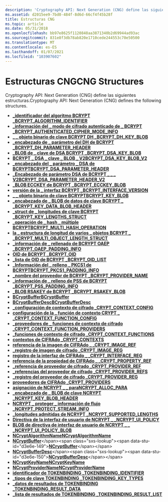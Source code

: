 ```yaml
---
description: 'Cryptography API: Next Generation (CNG) define las siguientes estructuras.'
ms.assetid: d2015ee9-7bd0-484f-8d6d-66cf4f45b28f
title: Estructuras CNG
ms.topic: article
ms.date: 05/31/2018
ms.openlocfilehash: bb97e8625f1120848aa3871340b2d69944ad93ac
ms.sourcegitcommit: 831e8f3db78ab820e1710cede244553c70e50500
ms.translationtype: MT
ms.contentlocale: es-ES
ms.lasthandoff: 01/07/2021
ms.locfileid: "103907602"
---
```

# <a name="cng-structures"></a><span data-ttu-id="d3e6e-103">Estructuras CNG</span><span class="sxs-lookup"><span data-stu-id="d3e6e-103">CNG Structures</span></span>

<span data-ttu-id="d3e6e-104">Cryptography API: Next Generation (CNG) define las siguientes estructuras.</span><span class="sxs-lookup"><span data-stu-id="d3e6e-104">Cryptography API: Next Generation (CNG) defines the following structures.</span></span>

-   [<span data-ttu-id="d3e6e-105">**\_identificador del algoritmo BCRYPT \_**</span><span class="sxs-lookup"><span data-stu-id="d3e6e-105">**BCRYPT\_ALGORITHM\_IDENTIFIER**</span></span>](/windows/desktop/api/Bcrypt/ns-bcrypt-bcrypt_algorithm_identifier)
-   [<span data-ttu-id="d3e6e-106">**\_información del \_ modo de cifrado autenticado de \_ BCRYPT \_**</span><span class="sxs-lookup"><span data-stu-id="d3e6e-106">**BCRYPT\_AUTHENTICATED\_CIPHER\_MODE\_INFO**</span></span>](/windows/desktop/api/Bcrypt/ns-bcrypt-bcrypt_authenticated_cipher_mode_info)
-   [<span data-ttu-id="d3e6e-107">**\_ \_ objeto binario de clave BCRYPT DH \_**</span><span class="sxs-lookup"><span data-stu-id="d3e6e-107">**BCRYPT\_DH\_KEY\_BLOB**</span></span>](/windows/desktop/api/Bcrypt/ns-bcrypt-bcrypt_dh_key_blob)
-   [<span data-ttu-id="d3e6e-108">**\_encabezado de \_ parámetro del DH de BCRYPT \_**</span><span class="sxs-lookup"><span data-stu-id="d3e6e-108">**BCRYPT\_DH\_PARAMETER\_HEADER**</span></span>](/windows/desktop/api/Bcrypt/ns-bcrypt-bcrypt_dh_parameter_header)
-   [<span data-ttu-id="d3e6e-109">**\_BLOB de \_ clave de DSA BCRYPT \_**</span><span class="sxs-lookup"><span data-stu-id="d3e6e-109">**BCRYPT\_DSA\_KEY\_BLOB**</span></span>](/windows/desktop/api/Bcrypt/ns-bcrypt-bcrypt_dsa_key_blob)
-   [<span data-ttu-id="d3e6e-110">**BCRYPT \_ DSA \_ clave \_ BLOB \_ V2**</span><span class="sxs-lookup"><span data-stu-id="d3e6e-110">**BCRYPT\_DSA\_KEY\_BLOB\_V2**</span></span>](/windows/desktop/api/Bcrypt/ns-bcrypt-bcrypt_dsa_key_blob_v2)
-   [<span data-ttu-id="d3e6e-111">**\_encabezado del \_ parámetro \_ DSA de BCRYPT**</span><span class="sxs-lookup"><span data-stu-id="d3e6e-111">**BCRYPT\_DSA\_PARAMETER\_HEADER**</span></span>](/windows/desktop/api/Bcrypt/ns-bcrypt-bcrypt_dsa_parameter_header)
-   [<span data-ttu-id="d3e6e-112">**\_Encabezado de parámetro DSA de BCRYPT \_ \_ \_ V2**</span><span class="sxs-lookup"><span data-stu-id="d3e6e-112">**BCRYPT\_DSA\_PARAMETER\_HEADER\_V2**</span></span>](/windows/desktop/api/Bcrypt/ns-bcrypt-bcrypt_dsa_parameter_header_v2)
-   [<span data-ttu-id="d3e6e-113">**\_BLOB ECCKEY de BCRYPT \_**</span><span class="sxs-lookup"><span data-stu-id="d3e6e-113">**BCRYPT\_ECCKEY\_BLOB**</span></span>](/windows/desktop/api/Bcrypt/ns-bcrypt-bcrypt_ecckey_blob)
-   [<span data-ttu-id="d3e6e-114">**versión de la \_ interfaz BCRYPT \_**</span><span class="sxs-lookup"><span data-stu-id="d3e6e-114">**BCRYPT\_INTERFACE\_VERSION**</span></span>](/windows/desktop/api/Bcrypt/ns-bcrypt-bcrypt_interface_version)
-   [<span data-ttu-id="d3e6e-115">**\_ \_ objeto binario de clave BCRYPT**</span><span class="sxs-lookup"><span data-stu-id="d3e6e-115">**BCRYPT\_KEY\_BLOB**</span></span>](/windows/desktop/api/Bcrypt/ns-bcrypt-bcrypt_key_blob)
-   [<span data-ttu-id="d3e6e-116">**\_encabezado de \_ BLOB de datos de clave BCRYPT \_ \_**</span><span class="sxs-lookup"><span data-stu-id="d3e6e-116">**BCRYPT\_KEY\_DATA\_BLOB\_HEADER**</span></span>](/windows/desktop/api/Bcrypt/ns-bcrypt-bcrypt_key_data_blob_header)
-   [<span data-ttu-id="d3e6e-117">**\_struct de \_ longitudes de clave BCRYPT \_**</span><span class="sxs-lookup"><span data-stu-id="d3e6e-117">**BCRYPT\_KEY\_LENGTHS\_STRUCT**</span></span>](/windows/desktop/api/Bcrypt/ns-bcrypt-bcrypt_key_lengths_struct)
-   [<span data-ttu-id="d3e6e-118">**\_operación de \_ hash \_ múltiple BCRYPT**</span><span class="sxs-lookup"><span data-stu-id="d3e6e-118">**BCRYPT\_MULTI\_HASH\_OPERATION**</span></span>](/windows/desktop/api/Bcrypt/ns-bcrypt-bcrypt_multi_hash_operation)
-   [<span data-ttu-id="d3e6e-119">**la \_ estructura de longitud de varios \_ objetos BCRYPT \_ \_**</span><span class="sxs-lookup"><span data-stu-id="d3e6e-119">**BCRYPT\_MULTI\_OBJECT\_LENGTH\_STRUCT**</span></span>](/windows/desktop/api/Bcrypt/ns-bcrypt-bcrypt_multi_object_length_struct)
-   [<span data-ttu-id="d3e6e-120">**\_información de \_ rellenado de BCRYPT OAEP \_**</span><span class="sxs-lookup"><span data-stu-id="d3e6e-120">**BCRYPT\_OAEP\_PADDING\_INFO**</span></span>](/windows/desktop/api/Bcrypt/ns-bcrypt-bcrypt_oaep_padding_info)
-   [<span data-ttu-id="d3e6e-121">**OID de BCRYPT \_**</span><span class="sxs-lookup"><span data-stu-id="d3e6e-121">**BCRYPT\_OID**</span></span>](/windows/desktop/api/Bcrypt/ns-bcrypt-bcrypt_oid)
-   [<span data-ttu-id="d3e6e-122">**\_lista de OID de BCRYPT \_**</span><span class="sxs-lookup"><span data-stu-id="d3e6e-122">**BCRYPT\_OID\_LIST**</span></span>](/windows/desktop/api/Bcrypt/ns-bcrypt-bcrypt_oid_list)
-   [<span data-ttu-id="d3e6e-123">**\_Información del \_ relleno \_ PKCS1 de BCRYPT**</span><span class="sxs-lookup"><span data-stu-id="d3e6e-123">**BCRYPT\_PKCS1\_PADDING\_INFO**</span></span>](/windows/desktop/api/Bcrypt/ns-bcrypt-bcrypt_pkcs1_padding_info)
-   [<span data-ttu-id="d3e6e-124">**\_nombre del proveedor de BCRYPT \_**</span><span class="sxs-lookup"><span data-stu-id="d3e6e-124">**BCRYPT\_PROVIDER\_NAME**</span></span>](/windows/desktop/api/Bcrypt/ns-bcrypt-bcrypt_provider_name)
-   [<span data-ttu-id="d3e6e-125">**\_información de \_ relleno de PSS de BCRYPT \_**</span><span class="sxs-lookup"><span data-stu-id="d3e6e-125">**BCRYPT\_PSS\_PADDING\_INFO**</span></span>](/windows/desktop/api/Bcrypt/ns-bcrypt-bcrypt_pss_padding_info)
-   [<span data-ttu-id="d3e6e-126">**\_BLOB RSAKEY de BCRYPT \_**</span><span class="sxs-lookup"><span data-stu-id="d3e6e-126">**BCRYPT\_RSAKEY\_BLOB**</span></span>](/windows/desktop/api/Bcrypt/ns-bcrypt-bcrypt_rsakey_blob)
-   <span data-ttu-id="d3e6e-127">[**BCryptBuffer**](/previous-versions/windows/desktop/legacy/aa375368(v=vs.85))</span><span class="sxs-lookup"><span data-stu-id="d3e6e-127">[**BCryptBuffer**](/previous-versions/windows/desktop/legacy/aa375368(v=vs.85))</span></span>
-   <span data-ttu-id="d3e6e-128">[**BCryptBufferDesc**](/previous-versions/windows/desktop/legacy/aa375370(v=vs.85))</span><span class="sxs-lookup"><span data-stu-id="d3e6e-128">[**BCryptBufferDesc**](/previous-versions/windows/desktop/legacy/aa375370(v=vs.85))</span></span>
-   [<span data-ttu-id="d3e6e-129">**\_configuración de contexto de cifrado \_**</span><span class="sxs-lookup"><span data-stu-id="d3e6e-129">**CRYPT\_CONTEXT\_CONFIG**</span></span>](/windows/desktop/api/Bcrypt/ns-bcrypt-crypt_context_config)
-   [<span data-ttu-id="d3e6e-130">**configuración de la \_ función de contexto CRYPT \_ \_**</span><span class="sxs-lookup"><span data-stu-id="d3e6e-130">**CRYPT\_CONTEXT\_FUNCTION\_CONFIG**</span></span>](/windows/desktop/api/Bcrypt/ns-bcrypt-crypt_context_function_config)
-   [<span data-ttu-id="d3e6e-131">**\_proveedores de \_ funciones de contexto de cifrado \_**</span><span class="sxs-lookup"><span data-stu-id="d3e6e-131">**CRYPT\_CONTEXT\_FUNCTION\_PROVIDERS**</span></span>](/windows/desktop/api/Bcrypt/ns-bcrypt-crypt_context_function_providers)
-   [<span data-ttu-id="d3e6e-132">**\_funciones de contexto de cifrado \_**</span><span class="sxs-lookup"><span data-stu-id="d3e6e-132">**CRYPT\_CONTEXT\_FUNCTIONS**</span></span>](/windows/desktop/api/Bcrypt/ns-bcrypt-crypt_context_functions)
-   [<span data-ttu-id="d3e6e-133">**contextos de CIFRAdo \_**</span><span class="sxs-lookup"><span data-stu-id="d3e6e-133">**CRYPT\_CONTEXTS**</span></span>](/windows/desktop/api/Bcrypt/ns-bcrypt-crypt_contexts)
-   [<span data-ttu-id="d3e6e-134">**referencia de la imagen de CIFRAdo \_ \_**</span><span class="sxs-lookup"><span data-stu-id="d3e6e-134">**CRYPT\_IMAGE\_REF**</span></span>](/windows/desktop/api/Bcrypt/ns-bcrypt-crypt_image_ref)
-   [<span data-ttu-id="d3e6e-135">**\_registro de imagen de cifrado \_**</span><span class="sxs-lookup"><span data-stu-id="d3e6e-135">**CRYPT\_IMAGE\_REG**</span></span>](/windows/desktop/api/Bcrypt/ns-bcrypt-crypt_image_reg)
-   [<span data-ttu-id="d3e6e-136">**registro de la interfaz de CIFRAdo \_ \_**</span><span class="sxs-lookup"><span data-stu-id="d3e6e-136">**CRYPT\_INTERFACE\_REG**</span></span>](/windows/desktop/api/Bcrypt/ns-bcrypt-crypt_interface_reg)
-   [<span data-ttu-id="d3e6e-137">**referencia de la propiedad de CIFRAdo \_ \_**</span><span class="sxs-lookup"><span data-stu-id="d3e6e-137">**CRYPT\_PROPERTY\_REF**</span></span>](/windows/desktop/api/Bcrypt/ns-bcrypt-crypt_property_ref)
-   [<span data-ttu-id="d3e6e-138">**\_referencia de proveedor de cifrado \_**</span><span class="sxs-lookup"><span data-stu-id="d3e6e-138">**CRYPT\_PROVIDER\_REF**</span></span>](/windows/desktop/api/Bcrypt/ns-bcrypt-crypt_provider_ref)
-   [<span data-ttu-id="d3e6e-139">**\_referencias del proveedor de cifrado \_**</span><span class="sxs-lookup"><span data-stu-id="d3e6e-139">**CRYPT\_PROVIDER\_REFS**</span></span>](/windows/desktop/api/Bcrypt/ns-bcrypt-crypt_provider_refs)
-   [<span data-ttu-id="d3e6e-140">**\_registro del proveedor de cifrado \_**</span><span class="sxs-lookup"><span data-stu-id="d3e6e-140">**CRYPT\_PROVIDER\_REG**</span></span>](/windows/desktop/api/Bcrypt/ns-bcrypt-crypt_provider_reg)
-   [<span data-ttu-id="d3e6e-141">**proveedores de CIFRAdo \_**</span><span class="sxs-lookup"><span data-stu-id="d3e6e-141">**CRYPT\_PROVIDERS**</span></span>](/windows/desktop/api/Bcrypt/ns-bcrypt-crypt_providers)
-   [<span data-ttu-id="d3e6e-142">**asignación de NCRYPT \_ \_ para**</span><span class="sxs-lookup"><span data-stu-id="d3e6e-142">**NCRYPT\_ALLOC\_PARA**</span></span>](/windows/desktop/api/Ncrypt/ns-ncrypt-ncrypt_alloc_para)
-   [<span data-ttu-id="d3e6e-143">**\_encabezado de \_ BLOB de clave NCRYPT \_**</span><span class="sxs-lookup"><span data-stu-id="d3e6e-143">**NCRYPT\_KEY\_BLOB\_HEADER**</span></span>](/windows/desktop/api/Ncrypt/ns-ncrypt-ncrypt_key_blob_header)
-   [<span data-ttu-id="d3e6e-144">**NCRYPT \_ proteger \_ información de flujo \_**</span><span class="sxs-lookup"><span data-stu-id="d3e6e-144">**NCRYPT\_PROTECT\_STREAM\_INFO**</span></span>](/windows/desktop/api/NCryptprotect/ns-ncryptprotect-ncrypt_protect_stream_info)
-   [<span data-ttu-id="d3e6e-145">**\_longitudes admitidas de NCRYPT \_**</span><span class="sxs-lookup"><span data-stu-id="d3e6e-145">**NCRYPT\_SUPPORTED\_LENGTHS**</span></span>](/windows/desktop/api/Ncrypt/ns-ncrypt-ncrypt_supported_lengths)
-   [<span data-ttu-id="d3e6e-146">**Directiva de la interfaz de usuario de NCRYPT \_ \_**</span><span class="sxs-lookup"><span data-stu-id="d3e6e-146">**NCRYPT\_UI\_POLICY**</span></span>](/windows/desktop/api/Ncrypt/ns-ncrypt-ncrypt_ui_policy)
-   [<span data-ttu-id="d3e6e-147">**BLOB de directiva de interfaz de usuario de NCRYPT \_ \_ \_**</span><span class="sxs-lookup"><span data-stu-id="d3e6e-147">**NCRYPT\_UI\_POLICY\_BLOB**</span></span>](ncrypt-ui-policy-blob.md)
-   [<span data-ttu-id="d3e6e-148">**NCryptAlgorithmName**</span><span class="sxs-lookup"><span data-stu-id="d3e6e-148">**NCryptAlgorithmName**</span></span>](/windows/desktop/api/Ncrypt/ns-ncrypt-ncryptalgorithmname)
-   <span data-ttu-id="d3e6e-149">[**NCryptBuffer**](https://msdn.microsoft.com/library/Aa376245(v=VS.85).aspx)</span><span class="sxs-lookup"><span data-stu-id="d3e6e-149">[**NCryptBuffer**](https://msdn.microsoft.com/library/Aa376245(v=VS.85).aspx)</span></span>
-   <span data-ttu-id="d3e6e-150">[**NCryptBufferDesc**](https://msdn.microsoft.com/library/Aa376244(v=VS.85).aspx)</span><span class="sxs-lookup"><span data-stu-id="d3e6e-150">[**NCryptBufferDesc**](https://msdn.microsoft.com/library/Aa376244(v=VS.85).aspx)</span></span>
-   [<span data-ttu-id="d3e6e-151">**NCryptKeyName**</span><span class="sxs-lookup"><span data-stu-id="d3e6e-151">**NCryptKeyName**</span></span>](/windows/desktop/api/Ncrypt/ns-ncrypt-ncryptkeyname)
-   [<span data-ttu-id="d3e6e-152">**NCryptProviderName**</span><span class="sxs-lookup"><span data-stu-id="d3e6e-152">**NCryptProviderName**</span></span>](/windows/desktop/api/Ncrypt/ns-ncrypt-ncryptprovidername)
-   [<span data-ttu-id="d3e6e-153">**identificador de TOKENBINDING \_**</span><span class="sxs-lookup"><span data-stu-id="d3e6e-153">**TOKENBINDING\_IDENTIFIER**</span></span>](/windows/desktop/api/tokenbinding/ns-tokenbinding-tokenbinding_identifier)
-   [<span data-ttu-id="d3e6e-154">**\_tipos de clave TOKENBINDING \_**</span><span class="sxs-lookup"><span data-stu-id="d3e6e-154">**TOKENBINDING\_KEY\_TYPES**</span></span>](/windows/desktop/api/tokenbinding/ns-tokenbinding-tokenbinding_key_types)
-   [<span data-ttu-id="d3e6e-155">**\_datos de resultados de TOKENBINDING \_**</span><span class="sxs-lookup"><span data-stu-id="d3e6e-155">**TOKENBINDING\_RESULT\_DATA**</span></span>](/windows/desktop/api/tokenbinding/ns-tokenbinding-tokenbinding_result_data)
-   [<span data-ttu-id="d3e6e-156">**\_lista de resultados de TOKENBINDING \_**</span><span class="sxs-lookup"><span data-stu-id="d3e6e-156">**TOKENBINDING\_RESULT\_LIST**</span></span>](/windows/desktop/api/tokenbinding/ns-tokenbinding-tokenbinding_result_list)

 

 
